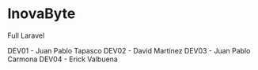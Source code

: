 # InovaByte
Full Laravel

DEV01 - Juan Pablo Tapasco
DEV02 - David Martinez
DEV03 - Juan Pablo Carmona
DEV04 - Erick Valbuena
